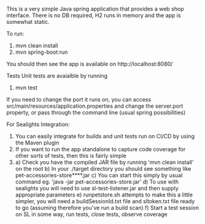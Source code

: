 This is a very simple Java spring application that provides a web shop interface. There is no DB required, H2 runs in memory and the app is somewhat static.

To run:
1. mvn clean install
2. mvn spring-boot:run

You should then see the app is available on http://localhost:8080/

Tests
Unit tests are avaialble by running
1. mvn test


If you need to change the port it runs on, you can access src/main/resources/application.properties and change the server.port property, or pass through the command line (usual spring possibilities)


For Sealights Integration:
1. You can easily integrate for builds and unit tests run on CI/CD by using the Maven plugin 
2. If you want to run the app standalone to capture code coverage for other sorts of tests, then this is fairly simple
3. a) Check you have the compiled JAR file by running 'mvn clean install' on the root
   b) In your ./target directory you should see something like pet-accessories-store****.jar 
   c) You can start this simply by usual command eg. 'java -jar pet-accessories-store.jar' 
   d) To use with sealights you will need to use sl-test-listener.jar and then supply appropriate parameters
   e) runpetstore.sh attempts to make this a little simpler, you will need a buildSessionId.txt file and sltoken.txt file ready to go (assuming therefore you've run a build scan)
   f) Start a test session on SL in some way, run tests, close tests, observe coverage